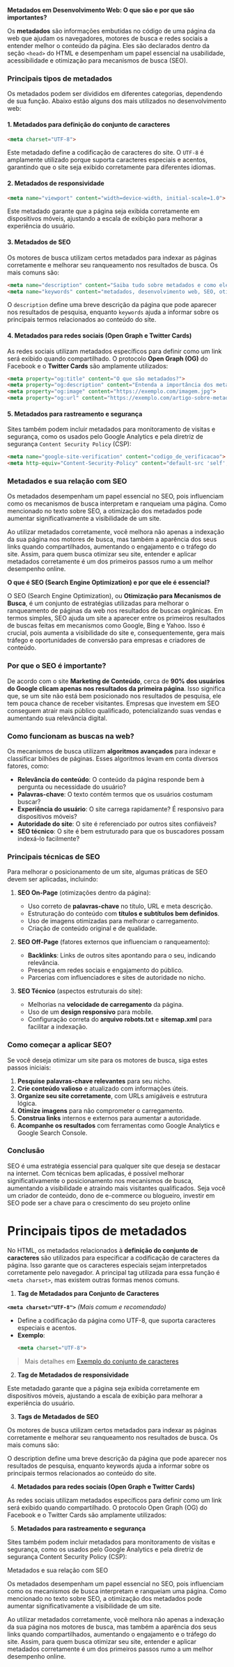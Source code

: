 **Metadados em Desenvolvimento Web: O que são e por que são importantes?**

Os **metadados** são informações embutidas no código de uma página da web que ajudam os navegadores, motores de busca e redes sociais a entender melhor o conteúdo da página. Eles são declarados dentro da seção `<head>` do HTML e desempenham um papel essencial na usabilidade, acessibilidade e otimização para mecanismos de busca (SEO).

### **Principais tipos de metadados**
Os metadados podem ser divididos em diferentes categorias, dependendo de sua função. Abaixo estão alguns dos mais utilizados no desenvolvimento web:

#### **1. Metadados para definição do conjunto de caracteres**
```html
<meta charset="UTF-8">
```
Este metadado define a codificação de caracteres do site. O `UTF-8` é amplamente utilizado porque suporta caracteres especiais e acentos, garantindo que o site seja exibido corretamente para diferentes idiomas.

#### **2. Metadados de responsividade**
```html
<meta name="viewport" content="width=device-width, initial-scale=1.0">
```
Este metadado garante que a página seja exibida corretamente em dispositivos móveis, ajustando a escala de exibição para melhorar a experiência do usuário.

#### **3. Metadados de SEO**
Os motores de busca utilizam certos metadados para indexar as páginas corretamente e melhorar seu ranqueamento nos resultados de busca. Os mais comuns são:
```html
<meta name="description" content="Saiba tudo sobre metadados e como eles impactam no desenvolvimento web e SEO.">
<meta name="keywords" content="metadados, desenvolvimento web, SEO, otimização de sites">
```
O `description` define uma breve descrição da página que pode aparecer nos resultados de pesquisa, enquanto `keywords` ajuda a informar sobre os principais termos relacionados ao conteúdo do site.

#### **4. Metadados para redes sociais (Open Graph e Twitter Cards)**
As redes sociais utilizam metadados específicos para definir como um link será exibido quando compartilhado. O protocolo **Open Graph (OG)** do Facebook e o **Twitter Cards** são amplamente utilizados:
```html
<meta property="og:title" content="O que são metadados?">
<meta property="og:description" content="Entenda a importância dos metadados para SEO e redes sociais.">
<meta property="og:image" content="https://exemplo.com/imagem.jpg">
<meta property="og:url" content="https://exemplo.com/artigo-sobre-metadados">
```

#### **5. Metadados para rastreamento e segurança**
Sites também podem incluir metadados para monitoramento de visitas e segurança, como os usados pelo Google Analytics e pela diretriz de segurança `Content Security Policy` (CSP):
```html
<meta name="google-site-verification" content="codigo_de_verificacao">
<meta http-equiv="Content-Security-Policy" content="default-src 'self';">
```

### **Metadados e sua relação com SEO**
Os metadados desempenham um papel essencial no SEO, pois influenciam como os mecanismos de busca interpretam e ranqueiam uma página. Como mencionado no texto sobre SEO, a otimização dos metadados pode aumentar significativamente a visibilidade de um site. 

Ao utilizar metadados corretamente, você melhora não apenas a indexação da sua página nos motores de busca, mas também a aparência dos seus links quando compartilhados, aumentando o engajamento e o tráfego do site. Assim, para quem busca otimizar seu site, entender e aplicar metadados corretamente é um dos primeiros passos rumo a um melhor desempenho online.


**O que é SEO (Search Engine Optimization) e por que ele é essencial?**

O SEO (Search Engine Optimization), ou **Otimização para Mecanismos de Busca**, é um conjunto de estratégias utilizadas para melhorar o ranqueamento de páginas da web nos resultados de buscas orgânicas. Em termos simples, SEO ajuda um site a aparecer entre os primeiros resultados de buscas feitas em mecanismos como Google, Bing e Yahoo. Isso é crucial, pois aumenta a visibilidade do site e, consequentemente, gera mais tráfego e oportunidades de conversão para empresas e criadores de conteúdo.

### **Por que o SEO é importante?**
De acordo com o site **Marketing de Conteúdo**, cerca de **90% dos usuários do Google clicam apenas nos resultados da primeira página**. Isso significa que, se um site não está bem posicionado nos resultados de pesquisa, ele tem pouca chance de receber visitantes. Empresas que investem em SEO conseguem atrair mais público qualificado, potencializando suas vendas e aumentando sua relevância digital.

### **Como funcionam as buscas na web?**
Os mecanismos de busca utilizam **algoritmos avançados** para indexar e classificar bilhões de páginas. Esses algoritmos levam em conta diversos fatores, como:
- **Relevância do conteúdo**: O conteúdo da página responde bem à pergunta ou necessidade do usuário?
- **Palavras-chave**: O texto contém termos que os usuários costumam buscar?
- **Experiência do usuário**: O site carrega rapidamente? É responsivo para dispositivos móveis?
- **Autoridade do site**: O site é referenciado por outros sites confiáveis?
- **SEO técnico**: O site é bem estruturado para que os buscadores possam indexá-lo facilmente?

### **Principais técnicas de SEO**
Para melhorar o posicionamento de um site, algumas práticas de SEO devem ser aplicadas, incluindo:

1. **SEO On-Page** (otimizações dentro da página):
   - Uso correto de **palavras-chave** no título, URL e meta descrição.
   - Estruturação do conteúdo com **títulos e subtítulos bem definidos**.
   - Uso de imagens otimizadas para melhorar o carregamento.
   - Criação de conteúdo original e de qualidade.

2. **SEO Off-Page** (fatores externos que influenciam o ranqueamento):
   - **Backlinks**: Links de outros sites apontando para o seu, indicando relevância.
   - Presença em redes sociais e engajamento do público.
   - Parcerias com influenciadores e sites de autoridade no nicho.

3. **SEO Técnico** (aspectos estruturais do site):
   - Melhorias na **velocidade de carregamento** da página.
   - Uso de um **design responsivo** para mobile.
   - Configuração correta do **arquivo robots.txt** e **sitemap.xml** para facilitar a indexação.

### **Como começar a aplicar SEO?**
Se você deseja otimizar um site para os motores de busca, siga estes passos iniciais:

1. **Pesquise palavras-chave relevantes** para seu nicho.
2. **Crie conteúdo valioso** e atualizado com informações úteis.
3. **Organize seu site corretamente**, com URLs amigáveis e estrutura lógica.
4. **Otimize imagens** para não comprometer o carregamento.
5. **Construa links** internos e externos para aumentar a autoridade.
6. **Acompanhe os resultados** com ferramentas como Google Analytics e Google Search Console.

### **Conclusão**
SEO é uma estratégia essencial para qualquer site que deseja se destacar na internet. Com técnicas bem aplicadas, é possível melhorar significativamente o posicionamento nos mecanismos de busca, aumentando a visibilidade e atraindo mais visitantes qualificados. Seja você um criador de conteúdo, dono de e-commerce ou blogueiro, investir em SEO pode ser a chave para o crescimento do seu projeto online

# Principais tipos de metadados

No HTML, os metadados relacionados à **definição do conjunto de caracteres** são utilizados para especificar a codificação de caracteres da página. Isso garante que os caracteres especiais sejam interpretados corretamente pelo navegador. A principal tag utilizada para essa função é `<meta charset>`, mas existem outras formas menos comuns.

1. **Tag de Metadados para Conjunto de Caracteres**

 **`<meta charset="UTF-8">`** *(Mais comum e recomendado)*
   - Define a codificação da página como UTF-8, que suporta caracteres especiais e acentos.
   - **Exemplo**:
     ```html
     <meta charset="UTF-8">
     ```
> Mais detalhes em [Exemplo do conjunto de caracteres](tipos-metadados.md)

2.  **Tag de Metadados de responsividade**

<meta name="viewport" content="width=device-width, initial-scale=1.0">

Este metadado garante que a página seja exibida corretamente em dispositivos móveis, ajustando a escala de exibição para melhorar a experiência do usuário.

3. **Tags de Metadados de SEO**

Os motores de busca utilizam certos metadados para indexar as páginas corretamente e melhorar seu ranqueamento nos resultados de busca. Os mais comuns são:

<meta name="description" content="Saiba tudo sobre metadados e como eles impactam no desenvolvimento web e SEO.">
<meta name="keywords" content="metadados, desenvolvimento web, SEO, otimização de sites">

O description define uma breve descrição da página que pode aparecer nos resultados de pesquisa, enquanto keywords ajuda a informar sobre os principais termos relacionados ao conteúdo do site.

4. **Metadados para redes sociais (Open Graph e Twitter Cards)**

As redes sociais utilizam metadados específicos para definir como um link será exibido quando compartilhado. O protocolo Open Graph (OG) do Facebook e o Twitter Cards são amplamente utilizados:

<meta property="og:title" content="O que são metadados?">
<meta property="og:description" content="Entenda a importância dos metadados para SEO e redes sociais.">
<meta property="og:image" content="https://exemplo.com/imagem.jpg">
<meta property="og:url" content="https://exemplo.com/artigo-sobre-metadados">

5. **Metadados para rastreamento e segurança**

Sites também podem incluir metadados para monitoramento de visitas e segurança, como os usados pelo Google Analytics e pela diretriz de segurança Content Security Policy (CSP):

<meta name="google-site-verification" content="codigo_de_verificacao">
<meta http-equiv="Content-Security-Policy" content="default-src 'self';">

Metadados e sua relação com SEO

Os metadados desempenham um papel essencial no SEO, pois influenciam como os mecanismos de busca interpretam e ranqueiam uma página. Como mencionado no texto sobre SEO, a otimização dos metadados pode aumentar significativamente a visibilidade de um site.

Ao utilizar metadados corretamente, você melhora não apenas a indexação da sua página nos motores de busca, mas também a aparência dos seus links quando compartilhados, aumentando o engajamento e o tráfego do site. Assim, para quem busca otimizar seu site, entender e aplicar metadados corretamente é um dos primeiros passos rumo a um melhor desempenho online.